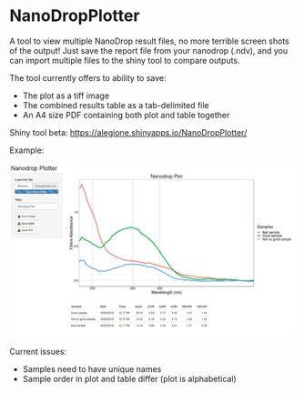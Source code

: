 # NanoDropPlotter
A tool to view multiple NanoDrop result files, no more terrible screen shots of the output!
Just save the report file from your nanodrop (.ndv), and you can import multiple files to the shiny tool to compare outputs.

The tool currently offers to ability to save:
  - The plot as a tiff image
  - The combined results table as a tab-delimited file
  - An A4 size PDF containing both plot and table together

Shiny tool beta:
https://alegione.shinyapps.io/NanoDropPlotter/

Example:

<kbd><img src="https://github.com/alegione/NanoDropPlotter/blob/master/NanoDropPlotter/images/ExampleRun.jpeg" /></kbd>




Current issues:
- Samples need to have unique names
- Sample order in plot and table differ (plot is alphabetical)
